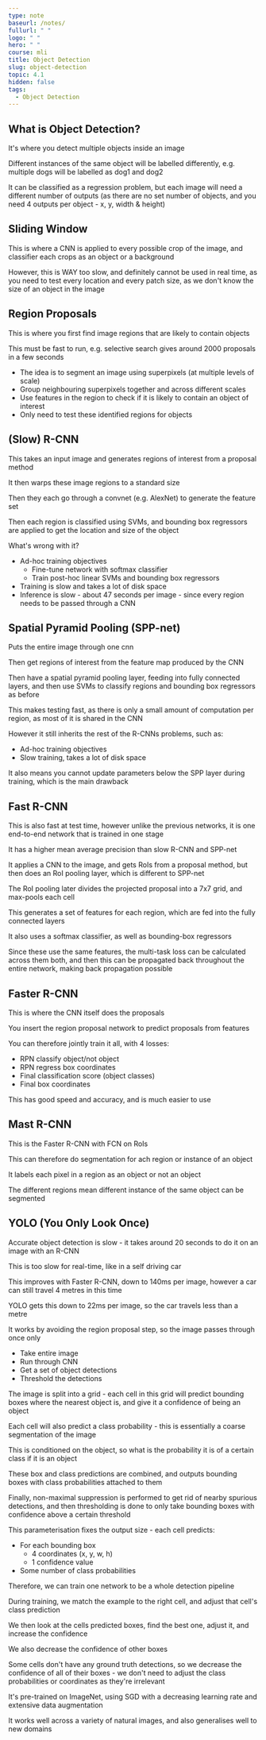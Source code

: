```yaml
---
type: note
baseurl: /notes/
fullurl: " "
logo: " "
hero: " "
course: mli
title: Object Detection
slug: object-detection
topic: 4.1
hidden: false
tags:
  - Object Detection
---
```


## What is Object Detection?

It's where you detect multiple objects inside an image

Different instances of the same object will be labelled differently, e.g. multiple dogs will be labelled as dog1 and dog2

It can be classified as a regression problem, but each image will need a different number of outputs (as there are no set number of objects, and you need 4 outputs per object - x, y, width & height)

## Sliding Window

This is where a CNN is applied to every possible crop of the image, and classifier each crops as an object or a background

However, this is WAY too slow, and definitely cannot be used in real time, as you need to test every location and every patch size, as we don't know the size of an object in the image

## Region Proposals

This is where you first find image regions that are likely to contain objects

This must be fast to run, e.g. selective search gives around 2000 proposals in a few seconds

- The idea is to segment an image using superpixels (at multiple levels of scale)
- Group neighbouring superpixels together and across different scales
- Use features in the region to check if it is likely to contain an object of interest
- Only need to test these identified regions for objects

## (Slow) R-CNN

This takes an input image and generates regions of interest from a proposal method

It then warps these image regions to a standard size

Then they each go through a convnet (e.g. AlexNet) to generate the feature set

Then each region is classified using SVMs, and bounding box regressors are applied to get the location and size of the object

What's wrong with it?

- Ad-hoc training objectives
  - Fine-tune network with softmax classifier
  - Train post-hoc linear SVMs and bounding box regressors
- Training is slow and takes a lot of disk space
- Inference is slow - about 47 seconds per image - since every region needs to be passed through a CNN

## Spatial Pyramid Pooling (SPP-net)

Puts the entire image through one cnn

Then get regions of interest from the feature map produced by the CNN

Then have a spatial pyramid pooling layer, feeding into fully connected layers, and then use SVMs to classify regions and bounding box regressors as before

This makes testing fast, as there is only a small amount of computation per region, as most of it is shared in the CNN

However it still inherits the rest of the R-CNNs problems, such as:

- Ad-hoc training objectives
- Slow training, takes a lot of disk space

It also means you cannot update parameters below the SPP layer during training, which is the main drawback

## Fast R-CNN

This is also fast at test time, however unlike the previous networks, it is one end-to-end network that is trained in one stage

It has a higher mean average precision than slow R-CNN and SPP-net

It applies a CNN to the image, and gets RoIs from a proposal method, but then does an RoI pooling layer, which is different to SPP-net

The RoI pooling later divides the projected proposal into a 7x7 grid, and max-pools each cell

This generates a set of features for each region, which are fed into the fully connected layers

It also uses a softmax classifier, as well as bounding-box regressors

Since these use the same features, the multi-task loss can be calculated across them both, and then this can be propagated back throughout the entire network, making back propagation possible

## Faster R-CNN

This is where the CNN itself does the proposals

You insert the region proposal network to predict proposals from features

You can therefore jointly train it all, with 4 losses:

- RPN classify object/not object
- RPN regress box coordinates
- Final classification score (object classes)
- Final box coordinates

This has good speed and accuracy, and is much easier to use

## Mast R-CNN

This is the Faster R-CNN with FCN on RoIs

This can therefore do segmentation for ach region or instance of an object

It labels each pixel in a region as an object or not an object

The different regions mean different instance of the same object can be segmented

## YOLO (You Only Look Once)

Accurate object detection is slow - it takes around 20 seconds to do it on an image with an R-CNN

This is too slow for real-time, like in a self driving car

This improves with Faster R-CNN, down to 140ms per image, however a car can still travel 4 metres in this time

YOLO gets this down to 22ms per image, so the car travels less than a metre

It works by avoiding the region proposal step, so the image passes through once only

- Take entire image
- Run through CNN
- Get a set of object detections
- Threshold the detections

The image is split into a grid - each cell in this grid will predict bounding boxes where the nearest object is, and give it a confidence of being an object

Each cell will also predict a class probability - this is essentially a coarse segmentation of the image

This is conditioned on the object, so what is the probability it is of a certain class if it is an object

These box and class predictions are combined, and outputs bounding boxes with class probabilities attached to them

Finally, non-maximal suppression is performed to get rid of nearby spurious detections, and then thresholding is done to only take bounding boxes with confidence above a certain threshold

This parameterisation fixes the output size - each cell predicts:

- For each bounding box
  - 4 coordinates (x, y, w, h)
  - 1 confidence value
- Some number of class probabilities

Therefore, we can train one network to be a whole detection pipeline

During training, we match the example to the right cell, and adjust that cell's class prediction

We then look at the cells predicted boxes, find the best one, adjust it, and increase the confidence

We also decrease the confidence of other boxes

Some cells don't have any ground truth detections, so we decrease the confidence of all of their boxes - we don't need to adjust the class probabilities or coordinates
as they're irrelevant

It's pre-trained on ImageNet, using SGD with a decreasing learning rate and extensive data augmentation

It works well across a variety of natural images, and also generalises well to new domains
